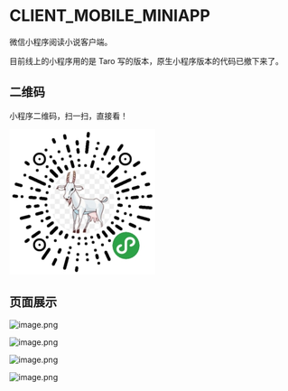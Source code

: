 # CLIENT_MOBILE_MINIAPP

微信小程序阅读小说客户端。

目前线上的小程序用的是 Taro 写的版本，原生小程序版本的代码已撤下来了。

## 二维码

小程序二维码，扫一扫，直接看！

![小程序二维码](./images/小程序二维码.jpg)

## 页面展示

![image.png](https://cdn.nlark.com/yuque/0/2019/png/103389/1563444732432-6f9bb2f1-7150-42ad-a6e0-fa887c005ea9.png#align=left&display=inline&height=588&name=image.png&originHeight=588&originWidth=740&size=127097&status=done&width=740)

![image.png](https://cdn.nlark.com/yuque/0/2019/png/103389/1563444718965-e621e1a2-5d4a-4c16-b576-9c61a5d0073f.png#align=left&display=inline&height=590&name=image.png&originHeight=590&originWidth=731&size=81419&status=done&width=731)

![image.png](https://cdn.nlark.com/yuque/0/2019/png/103389/1563444704370-f3d3994e-05d6-4dbd-aa30-509ba7d76c86.png#align=left&display=inline&height=586&name=image.png&originHeight=586&originWidth=718&size=186945&status=done&width=718)

![image.png](https://cdn.nlark.com/yuque/0/2019/png/103389/1563444684802-62ea2108-2246-4c76-8881-1177adcf86be.png#align=left&display=inline&height=588&name=image.png&originHeight=588&originWidth=741&size=142410&status=done&width=741)